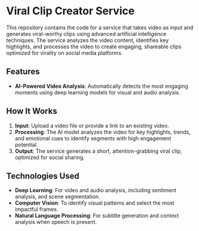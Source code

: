 # Viral Clip Creator Service

This repository contains the code for a service that takes video as input and generates viral-worthy clips using advanced artificial intelligence techniques. The service analyzes the video content, identifies key highlights, and processes the video to create engaging, shareable clips optimized for virality on social media platforms.

## Features

- **AI-Powered Video Analysis**: Automatically detects the most engaging moments using deep learning models for visual and audio analysis.

## How It Works

1. **Input**: Upload a video file or provide a link to an existing video.
2. **Processing**: The AI model analyzes the video for key highlights, trends, and emotional cues to identify segments with high engagement potential.
3. **Output**: The service generates a short, attention-grabbing viral clip, optimized for social sharing.

## Technologies Used

- **Deep Learning**: For video and audio analysis, including sentiment analysis, and scene segmentation.
- **Computer Vision**: To identify visual patterns and select the most impactful frames.
- **Natural Language Processing**: For subtitle generation and context analysis when speech is present.
